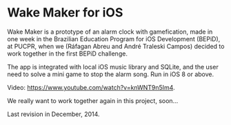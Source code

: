 Wake Maker for iOS
=========

Wake Maker is a prototype of an alarm clock with gamefication, made in one week in the Brazilian Education Program for iOS Development (BEPiD), at PUCPR, when we (Ráfagan Abreu and André Traleski Campos) decided to work together in the first BEPiD challenge.

The app is integrated with local iOS music library and SQLite, and the user need to solve a mini game to stop the alarm song.
Run in iOS 8 or above.

Video: https://www.youtube.com/watch?v=knWNT9n5Im4.

We really want to work together again in this project, soon...

Last revision in December, 2014.
